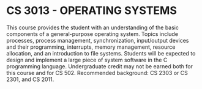 # CS 3013 - OPERATING SYSTEMS

This course provides the student with an understanding of the basic components of a general-purpose operating system. Topics include processes, process management, synchronization, input/output devices and their programming, interrupts, memory management, resource allocation, and an introduction to file systems. Students will be expected to design and implement a large piece of system software in the C programming language. Undergraduate credit may not be earned both for this course and for CS 502. Recommended background: CS 2303 or CS 2301, and CS 2011.
